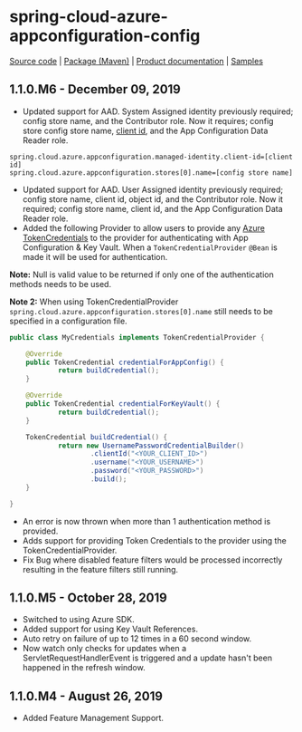 # spring-cloud-azure-appconfiguration-config

[Source code][source_code] | [Package (Maven)][package] | [Product documentation][docs] | [Samples][samples]

## 1.1.0.M6 - December 09, 2019

* Updated support for AAD. System Assigned identity previously required; config store name, and the Contributor role. Now it requires; config store config store name, [client id][client_id], and the App Configuration Data Reader role.

```properties
spring.cloud.azure.appconfiguration.managed-identity.client-id=[client id]
spring.cloud.azure.appconfiguration.stores[0].name=[config store name]
```

* Updated support for AAD. User Assigned identity previously required; config store name, client id, object id, and the Contributor role. Now it required; config store name, client id, and the App Configuration Data Reader role.
* Added the following Provider to allow users to provide any [Azure TokenCredentials][token_credentials] to the provider for authenticating with App Configuration & Key Vault. When a `TokenCredentialProvider` `@Bean` is made it will be used for authentication.

**Note:** Null is valid value to be returned if only one of the authentication methods needs to be used.

**Note 2:** When using TokenCredentialProvider `spring.cloud.azure.appconfiguration.stores[0].name` still needs to be specified in a configuration file.

```java
public class MyCredentials implements TokenCredentialProvider {

    @Override
    public TokenCredential credentialForAppConfig() {
            return buildCredential();
    }

    @Override
    public TokenCredential credentialForKeyVault() {
            return buildCredential();
    }

    TokenCredential buildCredential() {
            return new UsernamePasswordCredentialBuilder()
                    .clientId("<YOUR_CLIENT_ID>")
                    .username("<YOUR_USERNAME>")
                    .password("<YOUR_PASSWORD>")
                    .build();
    }

}
```

* An error is now thrown when more than 1 authentication method is provided.
* Adds support for providing Token Credentials to the provider using the TokenCredentialProvider.
* Fix Bug where disabled feature filters would be processed incorrectly resulting in the feature filters still running.

## 1.1.0.M5 - October 28, 2019

* Switched to using Azure SDK.
* Added support for using Key Vault References.
* Auto retry on failure of up to 12 times in a 60 second window.
* Now watch only checks for updates when a ServletRequestHandlerEvent is triggered and a update hasn't been happened in the refresh window.

## 1.1.0.M4 - August 26, 2019

* Added Feature Management Support.

<!-- LINKS -->
[client_id]: https://github.com/microsoft/spring-cloud-azure
[docs]: https://docs.microsoft.com/azure/azure-app-configuration/quickstart-java-spring-app
[package]: https://mvnrepository.com/artifact/com.microsoft.azure/spring-cloud-azure-appconfiguration-config
[samples]: https://github.com/microsoft/spring-cloud-azure/tree/master/spring-cloud-azure-samples
[source_code]: https://github.com/microsoft/spring-cloud-azure/tree/master/spring-cloud-azure-appconfiguration-config
[token_credentials]: https://github.com/Azure/azure-sdk-for-java/blob/master/sdk/identity/azure-identity/README.md
